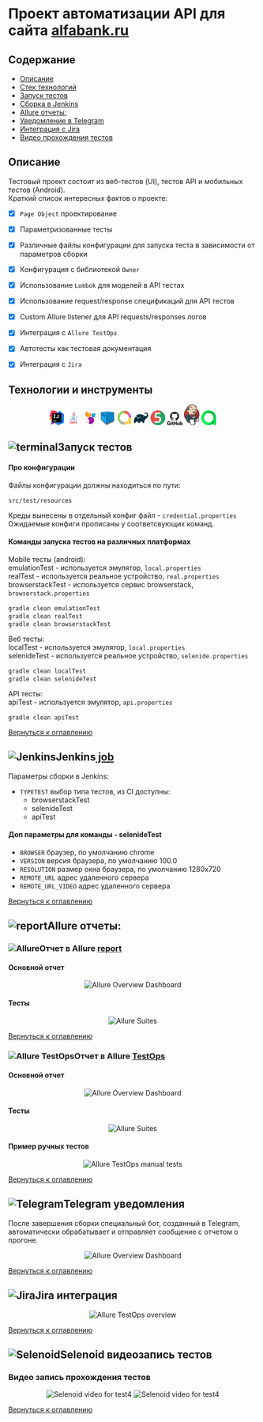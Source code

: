 <h1 >Проект автоматизации API для сайта <a href="https://alfabank.ru/ ">alfabank.ru</a></h1>

## <a name="Содержание">Содержание</a>
+ [Описание](#Описание)
+ [Стек технологий](#стек-технологий)
+ [Запуск тестов](#Запуск-тестов)
+ [Сборка в Jenkins](#jenkins-job)
+ [Allure отчеты:](#Allure-отчеты)
+ [Уведомление в Telegram](#telegram-уведомления)
+ [Интеграция с Jira](#Jira-интеграция)
+ [Видео прохождения тестов](#selenoid-видеозапись-тестов)

## <a name="Описание">Описание</a>
Тестовый проект состоит из веб-тестов (UI), тестов API и мобильных тестов (Android).\
Краткий список интересных фактов о проекте:
- [x] `Page Object` проектирование
- [x] Параметризованные тесты
- [x] Различные файлы конфигурации для запуска теста в зависимости от параметров сборки
- [x] Конфигурация с библиотекой `Owner`
- [x] Использование `Lombok` для моделей в API тестах
- [x] Использование request/response спецификаций для API тестов
- [x] Custom Allure listener для API requests/responses логов
- [x] Интеграция с `Allure TestOps`
- [x] Автотесты как тестовая документация
- [x] Интеграция с `Jira`


## Технологии и инструменты

<p align="center">
<img width="6%" title="IntelliJ IDEA" src="images/logo/IntelliJ_IDEA.png">
<img width="6%" title="Java" src="images/logo/Java_logo.png">
<img width="6%" title="Selenide" src="images/logo/Selenide.png">
<img width="6%" title="Selenoid" src="images/logo/Selenoid.png">
<img width="6%" title="Allure Report" src="images/logo/AllureReports.png">
<img width="6%" title="Gradle" src="images/logo/Gradle.png">
<img width="6%" title="JUnit5" src="images/logo/JUnit5.png">
<img width="6%" title="GitHub" src="images/logo/GitHub.png">
<img width="6%" title="Jenkins" src="images/logo/Jenkins.png">
<img width="6%" title="Allure TestOps" src="images/logo/AllureTestOps.svg">
</p>

## <img src="/images/logos/terminal.png" width="25" height="25"  alt="terminal"/><a name="Запуск тестов">Запуск тестов</a>
#### Про конфигурации
Файлы конфигурации должны находиться по пути:
```
src/test/resources
```
Креды вынесены в отдельный конфиг файл - `credential.properties`\
Ожидаемые конфиги прописаны у соответсвующих команд.

#### Команды запуска тестов на различных платформах
Mobile тесты (android):\
emulationTest - используется эмулятор, `local.properties`\
realTest - используется реальное устройство, `real.properties`\
browserstackTest - используется сервис browserstack, `browserstack.properties`
```
gradle clean emulationTest
gradle clean realTest
gradle clean browserstackTest
```
Веб тесты:\
localTest - используется эмулятор, `local.properties`\
selenideTest - используется реальное устройство, `selenide.properties`
```
gradle clean localTest
gradle clean selenideTest
```
API тесты:\
apiTest - используется эмулятор, `api.properties`
```
gradle clean apiTest
```

[Вернуться к оглавлению](#Содержание)

## <img src="/images/logos/Jenkins.svg" width="25" height="25"  alt="Jenkins"/><a name="Jenkins">Jenkins</a><a target="_blank" href="https://jenkins.autotests.cloud/job/golem272_alfa/"> job</a>
Параметры сборки в Jenkins:

- <code>TYPETEST</code> выбор типа тестов, из CI доступны:
  - browserstackTest
  - selenideTest
  - apiTest

#### Доп параметры для команды - selenideTest
- <code>BROWSER</code> браузер, по умолчанию chrome
- <code>VERSION</code> версия браузера, по умолчанию 100.0
- <code>RESOLUTION</code> размер окна браузера, по умолчанию 1280x720
- <code>REMOTE_URL</code> адрес удаленного сервера
- <code>REMOTE_URL_VIDEO</code> адрес удаленного сервера

[Вернуться к оглавлению](#Содержание)

## <img src="/images/logos/report.png" width="25" height="25"  alt="report"/>Allure отчеты:
### <img src="/images/logos/Allure.svg" width="25" height="25"  alt="Allure"/>Отчет в Allure</a> <a target="_blank" href="https://jenkins.autotests.cloud/job/golem272_alfa/10/"> report</a>
#### Основной отчет
<p align="center">
<img title="Allure Overview Dashboard" src="/images/screens/overviewReport.jpg">
</p>

#### Тесты
<p align="center">
<img title="Allure Suites" src="/images/screens/testsReport.jpg">
</p>

[Вернуться к оглавлению](#Содержание)

### <img src="/images/logos/Allure_TO.svg" width="25" height="25"  alt="Allure TestOps"/>Отчет в Allure</a> <a target="_blank" href="https://allure.autotests.cloud/jobrun/20210"> TestOps</a>
#### Основной отчет
<p align="center">
<img title="Allure Overview Dashboard" src="/images/screens/overviewOps.jpg">
</p>

#### Тесты
<p align="center">
<img title="Allure Suites" src="/images/screens/testsOps.jpg">
</p>

#### Пример ручных тестов
<p align="center">
  <img title="Allure TestOps manual tests" src="/images/screens/manual.jpg">
</p>

[Вернуться к оглавлению](#Содержание)

## <img src="/images/logos/Telegram.svg" width="25" height="25"  alt="Telegram"/>Telegram уведомления</a>
После завершения сборки специальный бот, созданный в Telegram, автоматически обрабатывает и отправляет сообщение с отчетом о прогоне.
<p align="center">
<img title="Allure Overview Dashboard" src="/images/screens/telegram.jpg">
</p>

[Вернуться к оглавлению](#Содержание)

## <img src="/images/logos/Jira.svg" width="25" height="25" alt="Jira"/>Jira интеграция</a>
<p align="center">
  <img title="Allure TestOps overview" src="/images/screens/jira.jpg">
</p>

[Вернуться к оглавлению](#Содержание)

## <img src="/images/logos/Selenoid.svg" width="25" height="25" alt="Selenoid"/>Selenoid видеозапись тестов</a>
### Видео запись прохождения тестов
<p align="center">
  <img title="Selenoid video for test4" src="/images/gif/videoWeb.gif">
  <img title="Selenoid video for test4" src="/images/gif/vidoMobile.gif">
</p>

[Вернуться к оглавлению](#Содержание)
